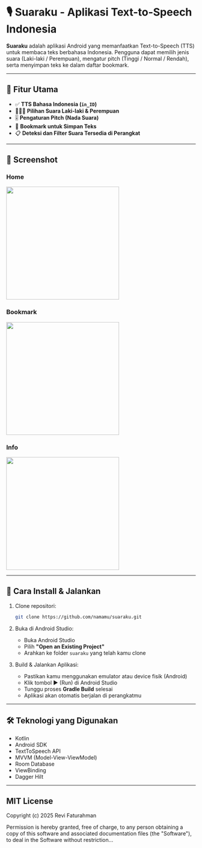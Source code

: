 # 🎙️ Suaraku - Aplikasi Text-to-Speech Indonesia

**Suaraku** adalah aplikasi Android yang memanfaatkan Text-to-Speech (TTS) untuk membaca teks berbahasa Indonesia. Pengguna dapat memilih jenis suara (Laki-laki / Perempuan), mengatur pitch (Tinggi / Normal / Rendah), serta menyimpan teks ke dalam daftar bookmark.

---

## 🧩 Fitur Utama

- ✅ **TTS Bahasa Indonesia (`in_ID`)**
- 🧔‍♂️🧕 **Pilihan Suara Laki-laki & Perempuan**
- 🎚️ **Pengaturan Pitch (Nada Suara)**
- 💾 **Bookmark untuk Simpan Teks**
- 📋 **Deteksi dan Filter Suara Tersedia di Perangkat**

---

## 📸 Screenshot

### Home
<img src="https://github.com/user-attachments/assets/b1cc8d29-05bf-412c-998e-a37fbf5de4d6" width="300" />

### Bookmark
<img src="https://github.com/user-attachments/assets/93df4edf-7521-4781-b2ba-a33f416912e5" width="300" />

### Info
<img src="https://github.com/user-attachments/assets/b968c8c8-a7ee-4a0d-a196-0fece945dccd" width="300" />


---

## 🚀 Cara Install & Jalankan

1. Clone repositori:
   ```bash
   git clone https://github.com/namamu/suaraku.git

2. Buka di Android Studio:
   - Buka Android Studio
   - Pilih **"Open an Existing Project"**
   - Arahkan ke folder `suaraku` yang telah kamu clone

3. Build & Jalankan Aplikasi:
   - Pastikan kamu menggunakan emulator atau device fisik (Android)
   - Klik tombol ▶️ (Run) di Android Studio
   - Tunggu proses **Gradle Build** selesai
   - Aplikasi akan otomatis berjalan di perangkatmu

---

## 🛠️ Teknologi yang Digunakan

- Kotlin
- Android SDK
- TextToSpeech API
- MVVM (Model-View-ViewModel)
- Room Database
- ViewBinding
- Dagger Hilt

---

## MIT License

Copyright (c) 2025 Revi Faturahman

Permission is hereby granted, free of charge, to any person obtaining a copy
of this software and associated documentation files (the "Software"), to deal
in the Software without restriction...


